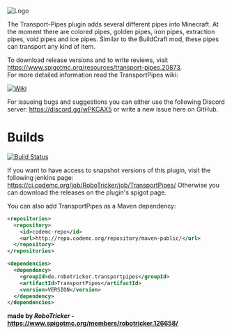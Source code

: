 ![Logo](https://image.ibb.co/mDqyqU/Logo2.png)

The Transport-Pipes plugin adds several different pipes into Minecraft. At the moment there are colored pipes, golden pipes, iron pipes, extraction pipes, void pipes and ice pipes. Similar to the BuildCraft mod, these pipes can transport any kind of item.

To download release versions and to write reviews, visit https://www.spigotmc.org/resources/transport-pipes.20873.  
For more detailed information read the TransportPipes wiki:

<a href="https://github.com/RoboTricker/Transport-Pipes/wiki">![Wiki](https://cdn.discordapp.com/attachments/315609061859131392/340971064937152512/Logomakr_5JxOqW.png)</a>

For issueing bugs and suggestions you can either use the following Discord server:
https://discord.gg/wPKCAX5
or write a new issue here on GitHub.
# Builds

<a href="http://ci.codemc.org/job/RoboTricker/job/TransportPipes">![Build Status](http://ci.codemc.org/job/RoboTricker/job/TransportPipes/badge/icon)</a>

If you want to have access to snapshot versions of this plugin, visit the following jenkins page: https://ci.codemc.org/job/RoboTricker/job/TransportPipes/
Otherwise you can download the releases on the plugin's spigot page.

You can also add TransportPipes as a Maven dependency:
```xml
<repositories>
  <repository>
    <id>codemc-repo</id>
    <url>http://repo.codemc.org/repository/maven-public/</url>
  </repository>
</repositories>

<dependencies>
  <dependency>
    <groupId>de.robotricker.transportpipes</groupId>
    <artifactId>TransportPipes</artifactId>
    <version>VERSION</version>
  </dependency>
</dependencies>
```

__made by *RoboTricker* - https://www.spigotmc.org/members/robotricker.126658/__
